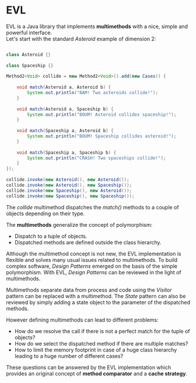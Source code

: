 # EVL
EVL is a Java library that implements **multimethods** with a nice, simple and powerful interface.  
Let's start with the standard *Asteroid* example of dimension 2:

```java

class Asteroid {}
	
class Spaceship {}
	
Method2<Void> collide = new Method2<Void>().add(new Cases() {
			
	void match(Asteroid a, Asteroid b) {
		System.out.println("BAM! Two asteroids collide!");
	}
			
	void match(Asteroid a, Spaceship b) {
		System.out.println("BOUM! Asteroid collides spaceship!");
	}
			
	void match(Spaceship a, Asteroid b) {
		System.out.println("BOUM! Spaceship collides asteroid!");
	}
			
	void match(Spaceship a, Spaceship b) {
		System.out.println("CRASH! Two spaceships collide!");
	}
});
		
collide.invoke(new Asteroid(), new Asteroid());
collide.invoke(new Asteroid(), new Spaceship());
collide.invoke(new Spaceship(), new Asteroid());
collide.invoke(new Spaceship(), new Spaceship());
```

The *collide* multimethod dispatches the *match()* methods to a couple of objects depending on their type.  

The **multimethods** generalize the concept of polymorphism: 

* Dispatch to a tuple of objects.
* Dispatched methods are defined outside the class hierarchy.  

Although the multimethod concept is not new, the EVL implementation is flexible and solves many usual issues related to multimethods.
To build complex software, *Design Patterns* emerged on the basis of the simple polymorphism.
With EVL, *Design Patterns* can be reviewed in the light of multimethods.

Multimethods separate data from process and code using the *Visitor* pattern can be replaced with a multimethod.
The *State* pattern can also be reviewed by simply adding a state object to the parameter of the dispatched methods.

However defining multimethods can lead to different problems:

* How do we resolve the call if there is not a perfect match for the tuple of objects?
* How do we select the dispatched method if there are multiple matches?
* How to limit the memory footprint in case of a huge class hierarchy leading to a huge number of different cases?

These questions can be answered by the EVL implementation which provides an original concept of **method comparator** and a **cache strategy**.


